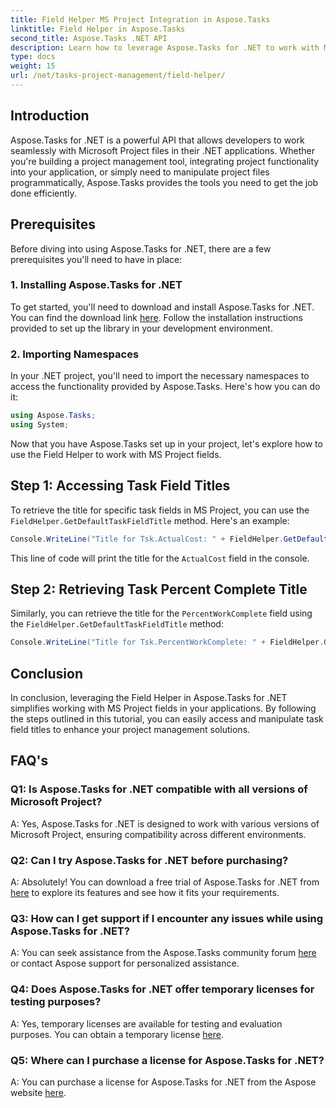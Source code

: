 ```yaml
---
title: Field Helper MS Project Integration in Aspose.Tasks
linktitle: Field Helper in Aspose.Tasks
second_title: Aspose.Tasks .NET API
description: Learn how to leverage Aspose.Tasks for .NET to work with MS Project files seamlessly.
type: docs
weight: 15
url: /net/tasks-project-management/field-helper/
---
```

## Introduction

Aspose.Tasks for .NET is a powerful API that allows developers to work seamlessly with Microsoft Project files in their .NET applications. Whether you're building a project management tool, integrating project functionality into your application, or simply need to manipulate project files programmatically, Aspose.Tasks provides the tools you need to get the job done efficiently.

## Prerequisites

Before diving into using Aspose.Tasks for .NET, there are a few prerequisites you'll need to have in place:

### 1. Installing Aspose.Tasks for .NET

To get started, you'll need to download and install Aspose.Tasks for .NET. You can find the download link [here](https://releases.aspose.com/tasks/net/). Follow the installation instructions provided to set up the library in your development environment.

### 2. Importing Namespaces

In your .NET project, you'll need to import the necessary namespaces to access the functionality provided by Aspose.Tasks. Here's how you can do it:

```csharp
using Aspose.Tasks;
using System;

```

Now that you have Aspose.Tasks set up in your project, let's explore how to use the Field Helper to work with MS Project fields.

## Step 1: Accessing Task Field Titles

To retrieve the title for specific task fields in MS Project, you can use the `FieldHelper.GetDefaultTaskFieldTitle` method. Here's an example:

```csharp
Console.WriteLine("Title for Tsk.ActualCost: " + FieldHelper.GetDefaultTaskFieldTitle(Tsk.ActualCost.KeyType));
```

This line of code will print the title for the `ActualCost` field in the console.

## Step 2: Retrieving Task Percent Complete Title

Similarly, you can retrieve the title for the `PercentWorkComplete` field using the `FieldHelper.GetDefaultTaskFieldTitle` method:

```csharp
Console.WriteLine("Title for Tsk.PercentWorkComplete: " + FieldHelper.GetDefaultTaskFieldTitle(Tsk.PercentWorkComplete.KeyType));
```

## Conclusion

In conclusion, leveraging the Field Helper in Aspose.Tasks for .NET simplifies working with MS Project fields in your applications. By following the steps outlined in this tutorial, you can easily access and manipulate task field titles to enhance your project management solutions.

## FAQ's

### Q1: Is Aspose.Tasks for .NET compatible with all versions of Microsoft Project?

A: Yes, Aspose.Tasks for .NET is designed to work with various versions of Microsoft Project, ensuring compatibility across different environments.

### Q2: Can I try Aspose.Tasks for .NET before purchasing?

A: Absolutely! You can download a free trial of Aspose.Tasks for .NET from [here](https://releases.aspose.com/) to explore its features and see how it fits your requirements.

### Q3: How can I get support if I encounter any issues while using Aspose.Tasks for .NET?

A: You can seek assistance from the Aspose.Tasks community forum [here](https://forum.aspose.com/c/tasks/15) or contact Aspose support for personalized assistance.

### Q4: Does Aspose.Tasks for .NET offer temporary licenses for testing purposes?

A: Yes, temporary licenses are available for testing and evaluation purposes. You can obtain a temporary license [here](https://purchase.aspose.com/temporary-license/).

### Q5: Where can I purchase a license for Aspose.Tasks for .NET?

A: You can purchase a license for Aspose.Tasks for .NET from the Aspose website [here](https://purchase.aspose.com/buy).
